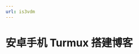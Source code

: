 ```yaml
---
url: is3vdm
---
```


# 安卓手机 Turmux 搭建博客

<!doctype html><div data-lake-element="root" class="lake-engine lake-typography-traditional" data-parser-by="lake2html"></div>